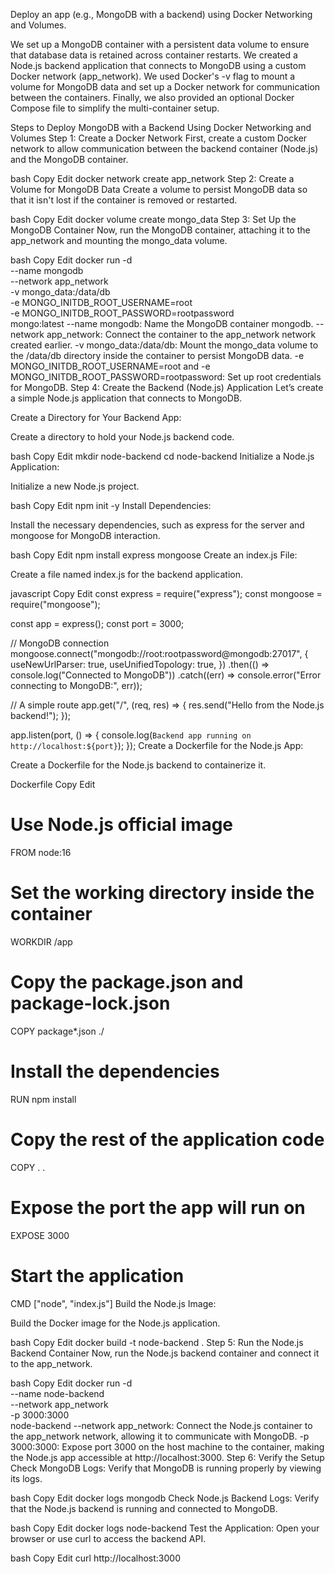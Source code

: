 Deploy an app (e.g., MongoDB with a backend) using Docker Networking and Volumes.

We set up a MongoDB container with a persistent data volume to ensure that database data is retained across container restarts.
We created a Node.js backend application that connects to MongoDB using a custom Docker network (app_network).
We used Docker's -v flag to mount a volume for MongoDB data and set up a Docker network for communication between the containers.
Finally, we also provided an optional Docker Compose file to simplify the multi-container setup.

Steps to Deploy MongoDB with a Backend Using Docker Networking and Volumes
Step 1: Create a Docker Network
First, create a custom Docker network to allow communication between the backend container (Node.js) and the MongoDB container.

bash
Copy
Edit
docker network create app_network
Step 2: Create a Volume for MongoDB Data
Create a volume to persist MongoDB data so that it isn't lost if the container is removed or restarted.

bash
Copy
Edit
docker volume create mongo_data
Step 3: Set Up the MongoDB Container
Now, run the MongoDB container, attaching it to the app_network and mounting the mongo_data volume.

bash
Copy
Edit
docker run -d \
  --name mongodb \
  --network app_network \
  -v mongo_data:/data/db \
  -e MONGO_INITDB_ROOT_USERNAME=root \
  -e MONGO_INITDB_ROOT_PASSWORD=rootpassword \
  mongo:latest
--name mongodb: Name the MongoDB container mongodb.
--network app_network: Connect the container to the app_network network created earlier.
-v mongo_data:/data/db: Mount the mongo_data volume to the /data/db directory inside the container to persist MongoDB data.
-e MONGO_INITDB_ROOT_USERNAME=root and -e MONGO_INITDB_ROOT_PASSWORD=rootpassword: Set up root credentials for MongoDB.
Step 4: Create the Backend (Node.js) Application
Let’s create a simple Node.js application that connects to MongoDB.

Create a Directory for Your Backend App:

Create a directory to hold your Node.js backend code.

bash
Copy
Edit
mkdir node-backend
cd node-backend
Initialize a Node.js Application:

Initialize a new Node.js project.

bash
Copy
Edit
npm init -y
Install Dependencies:

Install the necessary dependencies, such as express for the server and mongoose for MongoDB interaction.

bash
Copy
Edit
npm install express mongoose
Create an index.js File:

Create a file named index.js for the backend application.

javascript
Copy
Edit
const express = require("express");
const mongoose = require("mongoose");

const app = express();
const port = 3000;

// MongoDB connection
mongoose.connect("mongodb://root:rootpassword@mongodb:27017", {
  useNewUrlParser: true,
  useUnifiedTopology: true,
})
  .then(() => console.log("Connected to MongoDB"))
  .catch((err) => console.error("Error connecting to MongoDB:", err));

// A simple route
app.get("/", (req, res) => {
  res.send("Hello from the Node.js backend!");
});

app.listen(port, () => {
  console.log(`Backend app running on http://localhost:${port}`);
});
Create a Dockerfile for the Node.js App:

Create a Dockerfile for the Node.js backend to containerize it.

Dockerfile
Copy
Edit
# Use Node.js official image
FROM node:16

# Set the working directory inside the container
WORKDIR /app

# Copy the package.json and package-lock.json
COPY package*.json ./

# Install the dependencies
RUN npm install

# Copy the rest of the application code
COPY . .

# Expose the port the app will run on
EXPOSE 3000

# Start the application
CMD ["node", "index.js"]
Build the Node.js Image:

Build the Docker image for the Node.js application.

bash
Copy
Edit
docker build -t node-backend .
Step 5: Run the Node.js Backend Container
Now, run the Node.js backend container and connect it to the app_network.

bash
Copy
Edit
docker run -d \
  --name node-backend \
  --network app_network \
  -p 3000:3000 \
  node-backend
--network app_network: Connect the Node.js container to the app_network network, allowing it to communicate with MongoDB.
-p 3000:3000: Expose port 3000 on the host machine to the container, making the Node.js app accessible at http://localhost:3000.
Step 6: Verify the Setup
Check MongoDB Logs: Verify that MongoDB is running properly by viewing its logs.

bash
Copy
Edit
docker logs mongodb
Check Node.js Backend Logs: Verify that the Node.js backend is running and connected to MongoDB.

bash
Copy
Edit
docker logs node-backend
Test the Application: Open your browser or use curl to access the backend API.

bash
Copy
Edit
curl http://localhost:3000
